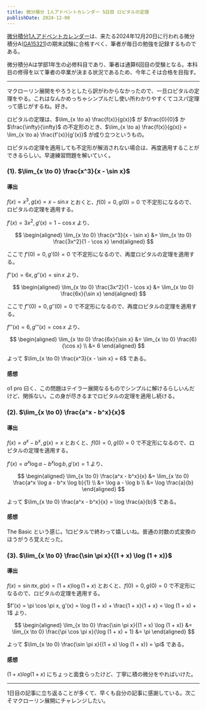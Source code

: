```yaml
---
title: 微分積分 1人アドベントカレンダー 5日目 ロピタルの定理
publishDate: 2024-12-08
---
```


[微分積分1人アドベントカレンダー](https://adventar.org/calendars/9959)は、来たる2024年12月20日に行われる微分積分A([GA15321](https://kdb.tsukuba.ac.jp/syllabi/2024/GA15321/jpn))の期末試験に合格すべく、筆者が毎日の勉強を記録するものである。

微分積分Aは学部1年生の必修科目であり、筆者は通算6回目の受験となる。本科目の修得を以て筆者の卒業が決まる状況であるため、今年こそは合格を目指す。

---

マクローリン展開をやろうとしたら訳がわからなかったので、一旦ロピタルの定理をやる。これはなんかめっちゃシンプルだし使い所わかりやすくてコスパ定理って感じがするね。好き。

ロピタルの定理は、$\lim_{x \to a} \frac{f(x)}{g(x)}$ が $\frac{0}{0}$ か $\frac{\infty}{\infty}$ の不定形のとき、$\lim_{x \to a} \frac{f(x)}{g(x)} = \lim_{x \to a} \frac{f'(x)}{g'(x)}$ が成り立つというもの。

ロピタルの定理を適用しても不定形が解消されない場合は、再度適用することができるらしい。早速練習問題を解いていく。

### (1). $\lim_{x \to 0} \frac{x^3}{x - \sin x}$

#### 導出

$f(x) = x^3, g(x) = x - \sin x$ とおくと、$f(0) = 0, g(0) = 0$ で不定形になるので、ロピタルの定理を適用する。

$f'(x) = 3x^2, g'(x) = 1 - \cos x$ より、

$$
\begin{aligned}
\lim_{x \to 0} \frac{x^3}{x - \sin x} &= \lim_{x \to 0} \frac{3x^2}{1 - \cos x}
\end{aligned}
$$

ここで $f'(0) = 0, g'(0) = 0$ で不定形になるので、再度ロピタルの定理を適用する。

$f''(x) = 6x, g''(x) = \sin x$ より、

$$
\begin{aligned}
\lim_{x \to 0} \frac{3x^2}{1 - \cos x} &= \lim_{x \to 0} \frac{6x}{\sin x}
\end{aligned}
$$

ここで $f''(0) = 0, g''(0) = 0$ で不定形になるので、再度ロピタルの定理を適用する。

$f'''(x) = 6, g'''(x) = \cos x$ より、

$$
\begin{aligned}
\lim_{x \to 0} \frac{6x}{\sin x} &= \lim_{x \to 0} \frac{6}{\cos x} \\
&= 6
\end{aligned}
$$

よって $\lim_{x \to 0} \frac{x^3}{x - \sin x} = 6$ である。

#### 感想

o1 pro 曰く、この問題はテイラー展開なるものでシンプルに解けるらしいんだけど、関係ない。この身が尽きるまでロピタルの定理を適用し続ける。

### (2). $\lim_{x \to 0} \frac{a^x - b^x}{x}$

#### 導出

$f(x) = a^x - b^x, g(x) = x$ とおくと、$f(0) = 0, g(0) = 0$ で不定形になるので、ロピタルの定理を適用する。

$f'(x) = a^x \log a - b^x \log b, g'(x) = 1$ より、

$$
\begin{aligned}
\lim_{x \to 0} \frac{a^x - b^x}{x} &= \lim_{x \to 0} \frac{a^x \log a - b^x \log b}{1} \\
&= \log a - \log b \\
&= \log \frac{a}{b}
\end{aligned}
$$

よって $\lim_{x \to 0} \frac{a^x - b^x}{x} = \log \frac{a}{b}$ である。

#### 感想

The Basic という感じ。1ロピタルで終わって嬉しいね。普通の対数の式変換のほうがうろ覚えだった。

### (3). $\lim_{x \to 0} \frac{\sin \pi x}{(1 + x) \log (1 + x)}$

#### 導出

$f(x) = \sin \pi x, g(x) = (1 + x) \log (1 + x)$ とおくと、$f(0) = 0, g(0) = 0$ で不定形になるので、ロピタルの定理を適用する。

$f'(x) = \pi \cos \pi x, g'(x) = \log (1 + x) + \frac{1 + x}{1 + x} = \log (1 + x) + 1$ より、

$$
\begin{aligned}
\lim_{x \to 0} \frac{\sin \pi x}{(1 + x) \log (1 + x)} &= \lim_{x \to 0} \frac{\pi \cos \pi x}{\log (1 + x) + 1}
&= \pi
\end{aligned}
$$

よって $\lim_{x \to 0} \frac{\sin \pi x}{(1 + x) \log (1 + x)} = \pi$ である。

#### 感想

$(1 + x) log (1 + x)$ にちょっと面食らったけど、丁寧に積の微分をやればいけた。

---

1日目の記事に立ち返ることが多くて、早くも自分の記事に感謝している。次こそマクローリン展開にチャレンジしたい。
